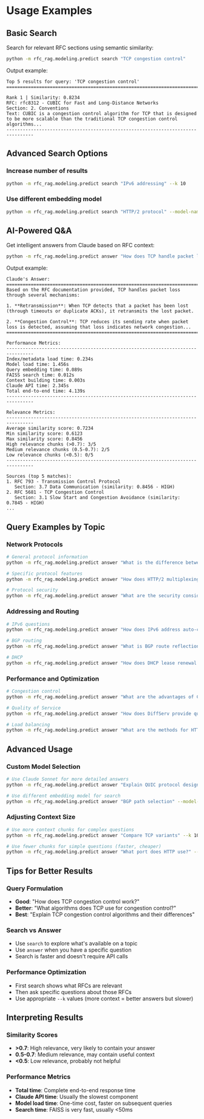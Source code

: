 # Usage Examples

## Basic Search

Search for relevant RFC sections using semantic similarity:

```bash
python -m rfc_rag.modeling.predict search "TCP congestion control"
```

Output example:
```
Top 5 results for query: 'TCP congestion control'
================================================================================

Rank 1 | Similarity: 0.8234
RFC: rfc8312 - CUBIC for Fast and Long-Distance Networks
Section: 2. Conventions
Text: CUBIC is a congestion control algorithm for TCP that is designed to be more scalable than the traditional TCP congestion control algorithms...
--------------------------------------------------------------------------------
```

## Advanced Search Options

### Increase number of results
```bash
python -m rfc_rag.modeling.predict search "IPv6 addressing" --k 10
```

### Use different embedding model
```bash
python -m rfc_rag.modeling.predict search "HTTP/2 protocol" --model-name "all-mpnet-base-v2"
```

## AI-Powered Q&A

Get intelligent answers from Claude based on RFC context:

```bash
python -m rfc_rag.modeling.predict answer "How does TCP handle packet loss?"
```

Output example:
```
Claude's Answer:
================================================================================
Based on the RFC documentation provided, TCP handles packet loss through several mechanisms:

1. **Retransmission**: When TCP detects that a packet has been lost (through timeouts or duplicate ACKs), it retransmits the lost packet.

2. **Congestion Control**: TCP reduces its sending rate when packet loss is detected, assuming that loss indicates network congestion...
================================================================================

Performance Metrics:
--------------------------------------------------------------------------------
Index/metadata load time: 0.234s
Model load time: 1.456s
Query embedding time: 0.089s
FAISS search time: 0.012s
Context building time: 0.003s
Claude API time: 2.345s
Total end-to-end time: 4.139s
--------------------------------------------------------------------------------

Relevance Metrics:
--------------------------------------------------------------------------------
Average similarity score: 0.7234
Min similarity score: 0.6123
Max similarity score: 0.8456
High relevance chunks (>0.7): 3/5
Medium relevance chunks (0.5-0.7): 2/5
Low relevance chunks (<0.5): 0/5
--------------------------------------------------------------------------------

Sources (top 5 matches):
1. RFC 793 - Transmission Control Protocol
   Section: 3.7 Data Communication (similarity: 0.8456 - HIGH)
2. RFC 5681 - TCP Congestion Control
   Section: 3.1 Slow Start and Congestion Avoidance (similarity: 0.7845 - HIGH)
...
```

## Query Examples by Topic

### Network Protocols
```bash
# General protocol information
python -m rfc_rag.modeling.predict answer "What is the difference between TCP and UDP?"

# Specific protocol features
python -m rfc_rag.modeling.predict answer "How does HTTP/2 multiplexing work?"

# Protocol security
python -m rfc_rag.modeling.predict answer "What are the security considerations for TLS 1.3?"
```

### Addressing and Routing
```bash
# IPv6 questions
python -m rfc_rag.modeling.predict answer "How does IPv6 address auto-configuration work?"

# BGP routing
python -m rfc_rag.modeling.predict answer "What is BGP route reflection?"

# DHCP
python -m rfc_rag.modeling.predict answer "How does DHCP lease renewal work?"
```

### Performance and Optimization
```bash
# Congestion control
python -m rfc_rag.modeling.predict answer "What are the advantages of CUBIC over traditional TCP?"

# Quality of Service
python -m rfc_rag.modeling.predict answer "How does DiffServ provide quality of service?"

# Load balancing
python -m rfc_rag.modeling.predict answer "What are the methods for HTTP load balancing?"
```

## Advanced Usage

### Custom Model Selection
```bash
# Use Claude Sonnet for more detailed answers
python -m rfc_rag.modeling.predict answer "Explain QUIC protocol design decisions" --claude-model "claude-3-sonnet-20240229"

# Use different embedding model for search
python -m rfc_rag.modeling.predict answer "BGP path selection" --model-name "all-mpnet-base-v2"
```

### Adjusting Context Size
```bash
# Use more context chunks for complex questions
python -m rfc_rag.modeling.predict answer "Compare TCP variants" --k 10

# Use fewer chunks for simple questions (faster, cheaper)
python -m rfc_rag.modeling.predict answer "What port does HTTP use?" --k 2
```

## Tips for Better Results

### Query Formulation
- **Good**: "How does TCP congestion control work?"
- **Better**: "What algorithms does TCP use for congestion control?"
- **Best**: "Explain TCP congestion control algorithms and their differences"

### Search vs Answer
- Use `search` to explore what's available on a topic
- Use `answer` when you have a specific question
- Search is faster and doesn't require API calls

### Performance Optimization
- First search shows what RFCs are relevant
- Then ask specific questions about those RFCs
- Use appropriate `--k` values (more context = better answers but slower)

## Interpreting Results

### Similarity Scores
- **>0.7**: High relevance, very likely to contain your answer
- **0.5-0.7**: Medium relevance, may contain useful context
- **<0.5**: Low relevance, probably not helpful

### Performance Metrics
- **Total time**: Complete end-to-end response time
- **Claude API time**: Usually the slowest component
- **Model load time**: One-time cost, faster on subsequent queries
- **Search time**: FAISS is very fast, usually <50ms
